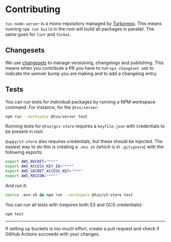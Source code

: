 # Contributing

`tus-node-server` is a mono-repository managed by [Turborepo](https://turbo.build/repo).
This means running `npm run build` in the root will build all packages in parallel. The
same goes for `lint` and `format`.

## Changesets

We use [changesets](https://github.com/changesets/changesets) to manage versioning,
changelogs and publishing. This means when you contribute a PR you have to run
`npx changeset add` to indicate the semver bump you are making and to add a changelog
entry.

## Tests

You can run tests for individual packages by running a NPM workspace command. For
instance, for the `@tus/server`:

```bash
npm run --workspace @tus/server test
```

Running tests for `@tus/gcs-store` requires a `keyfile.json` with credentials to be
present in root.

`@uppy/s3-store` also requires credentials, but these should be injected. The easiest way
to do this is creating a `.env.sh` (which is in `.gitignore`) with the following exports:

```bash
export AWS_BUCKET="***"
export AWS_ACCESS_KEY_ID="***"
export AWS_SECRET_ACCESS_KEY="***"
export AWS_REGION="***"
```

And run it:

```bash
source .env.sh && npm run --workspace @tus/s3-store test
```

You can run all tests with (requires both S3 and GCS credentials):

```bash
npm test
```

---

If setting up buckets is too much effort, create a pull request and check if GitHub
Actions succeeds with your changes.
